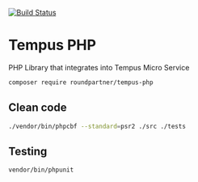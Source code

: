 [![Build Status](https://travis-ci.org/roundpartner/tempus-php.svg?branch=master)](https://travis-ci.org/roundpartner/tempus-php)
# Tempus PHP
PHP Library that integrates into Tempus Micro Service
```bash
composer require roundpartner/tempus-php
```
## Clean code
```bash
./vendor/bin/phpcbf --standard=psr2 ./src ./tests
```
## Testing
```bash
vendor/bin/phpunit
```

